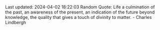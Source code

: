 Last updated: 2024-04-02 18:22:03
Random Quote: Life a culmination of the past, an awareness of the present, an indication of the future beyond knowledge, the quality that gives a touch of divinity to matter. - Charles Lindbergh